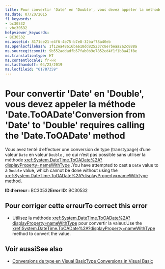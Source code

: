 ```yaml
---
title: Pour convertir 'Date' en 'Double', vous devez appeler la méthode 'Date.ToOADate'
ms.date: 07/20/2015
f1_keywords:
- bc30532
- vbc30532
helpviewer_keywords:
- BC30532
ms.assetid: 8171ce21-e4f6-4e75-b7e8-32baf78a40eb
ms.openlocfilehash: 1f12ea48616ba618dd825237c8e7beaa2a2c888a
ms.sourcegitcommit: 9b552addadfb57fab0b9e7852ed4f1f1b8a42f8e
ms.translationtype: HT
ms.contentlocale: fr-FR
ms.lasthandoff: 04/23/2019
ms.locfileid: "61787359"
---
```

# <a name="conversion-from-date-to-double-requires-calling-the-datetooadate-method"></a><span data-ttu-id="61c51-102">Pour convertir 'Date' en 'Double', vous devez appeler la méthode 'Date.ToOADate'</span><span class="sxs-lookup"><span data-stu-id="61c51-102">Conversion from 'Date' to 'Double' requires calling the 'Date.ToOADate' method</span></span>
<span data-ttu-id="61c51-103">Vous avez tenté d’effectuer une conversion de type (transtypage) d’une valeur `Date` en valeur `Double` , ce qui n’est pas possible sans utiliser la méthode <xref:System.DateTime.ToOADate%2A?displayProperty=nameWithType> .</span><span class="sxs-lookup"><span data-stu-id="61c51-103">You have attempted to cast a `Date` value to a `Double` value, which cannot be done without using the <xref:System.DateTime.ToOADate%2A?displayProperty=nameWithType> method.</span></span>  
  
 <span data-ttu-id="61c51-104">**ID d’erreur :** BC30532</span><span class="sxs-lookup"><span data-stu-id="61c51-104">**Error ID:** BC30532</span></span>  
  
## <a name="to-correct-this-error"></a><span data-ttu-id="61c51-105">Pour corriger cette erreur</span><span class="sxs-lookup"><span data-stu-id="61c51-105">To correct this error</span></span>  
  
- <span data-ttu-id="61c51-106">Utilisez la méthode <xref:System.DateTime.ToOADate%2A?displayProperty=nameWithType> pour convertir la valeur.</span><span class="sxs-lookup"><span data-stu-id="61c51-106">Use the <xref:System.DateTime.ToOADate%2A?displayProperty=nameWithType> method to convert the value.</span></span>  
  
## <a name="see-also"></a><span data-ttu-id="61c51-107">Voir aussi</span><span class="sxs-lookup"><span data-stu-id="61c51-107">See also</span></span>

- [<span data-ttu-id="61c51-108">Conversions de type en Visual Basic</span><span class="sxs-lookup"><span data-stu-id="61c51-108">Type Conversions in Visual Basic</span></span>](../../visual-basic/programming-guide/language-features/data-types/type-conversions.md)
